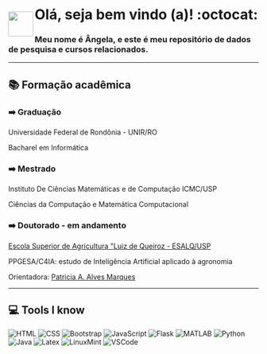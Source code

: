 <img style = "margin-top: 50px" align="left" width="50px" src="https://imagens.usp.br/wp-content/uploads/ESALQ.jpg">

<h1> Olá, seja bem vindo (a)! :octocat: </h1>
<h3> Meu nome é Ângela, e este é meu repositório de dados de pesquisa e cursos relacionados. </h3>

<hr>

<h2> 📚 <strong> Formação acadêmica </strong> </h2>

<h3> ➡️ <strong> Graduação </strong> </h3>
<p> Universidade Federal de Rondônia - UNIR/RO </p>
<p> Bacharel em Informática </p>

<h3> ➡️ <strong> Mestrado </strong> </h3>
<p> Instituto De Ciências Matemáticas e de Computação ICMC/USP </p>
<p> Ciências da Computação e Matemática Computacional </p>

<h3> ➡️ <strong> Doutorado - em andamento </strong> </h3>
<p> <a href="https://www.esalq.usp.br/" target="_blank">Escola Superior de Agricultura "Luiz de Queiroz - ESALQ/USP </a> </p>
<p> PPGESA/C4IA: estudo de Inteligência Artificial aplicado à agronomia </p>
<p> Orientadora: <a href="https://bv.fapesp.br/pt/pesquisador/50214/patricia-angelica-alves-marques/" target="_blank">Patricia A. Alves Marques </a> </p>

<hr>

<h2> 💻 <strong> Tools I know </strong> </h2>

![HTML](https://skillicons.dev/icons?i=html)
![CSS](https://skillicons.dev/icons?i=css)
![Bootstrap](https://skillicons.dev/icons?i=bootstrap)
![JavaScript](https://skillicons.dev/icons?i=js)
![Flask](https://skillicons.dev/icons?i=flask)
![MATLAB](https://skillicons.dev/icons?i=matlab)
![Python](https://skillicons.dev/icons?i=py)
![Java](https://skillicons.dev/icons?i=java)
![Latex](https://skillicons.dev/icons?i=latex)
![LinuxMint](https://skillicons.dev/icons?i=mint)
![VSCode](https://skillicons.dev/icons?i=visualstudio)








